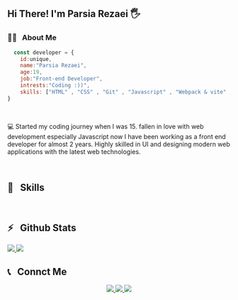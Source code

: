 <h2>Hi There! I'm Parsia Rezaei 🖐</h2>

<h3>👨‍💻 &nbsp; About Me</h3>

```javascript 
  const developer = {
    id:unique,
    name:"Parsia Rezaei",
    age:19,
    job:"Front-end Developer",
    intrests:"Coding :))",
    skills: ["HTML" , "CSS" , "Git" , "Javascript" , "Webpack & vite" , "React.js" , "Next.js"],
}
```
<br/>

💻 Started my coding journey when I was 15. fallen in love with web development especially Javascript now I have been working as a front end developer for almost 2 years. Highly skilled in UI and designing modern web applications with the latest web technologies.

<br/>

<h2>🔧 &nbsp; Skills</h2>
  
<br />

<h2>⚡️ &nbsp; Github Stats</h2>

<a href="https://github.com/sabzlearn-ir">
  <img src="https://github-readme-stats.vercel.app/api?username=parsia-rezaei&show_icons=true&theme=tokyonight" />
  <img src="https://github-readme-stats.vercel.app/api/top-langs/?username=parsia-rezaei&theme=dark" />
</a>

<h2>📞 &nbsp; Connct Me </h2>

<p align="center">
  <a href="https://sabzlearn.ir/">
    <img src="https://img.shields.io/badge/Website-www.Sabzlearn.ir-blue?style=flat&logo=google-chrome" />
  </a>
  <a href="https://instagram.com/rad_front/">
    <img src="https://img.shields.io/badge/Instagram-@Rad_Front-red?style=flat&logo=instagram" />
  </a>
  <a href="https://t.me/aminkhoy78/">
    <img src="https://img.shields.io/badge/Telegram-@AminKhoy78-blue?style=flat&logo=telegram" />
  </a>
</p>

<br />
